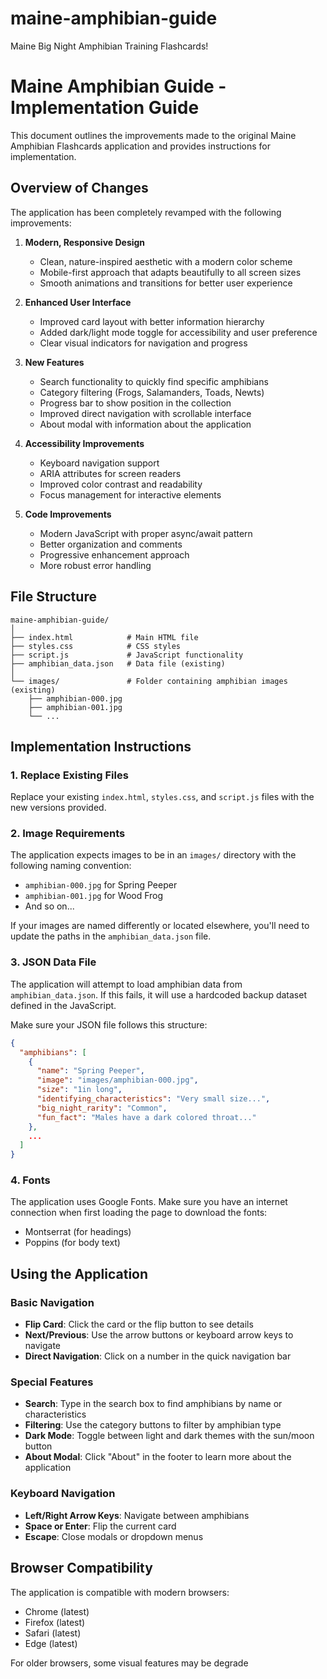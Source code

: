 # maine-amphibian-guide
Maine Big Night Amphibian Training Flashcards!
# Maine Amphibian Guide - Implementation Guide

This document outlines the improvements made to the original Maine Amphibian Flashcards application and provides instructions for implementation.

## Overview of Changes

The application has been completely revamped with the following improvements:

1. **Modern, Responsive Design**
   - Clean, nature-inspired aesthetic with a modern color scheme
   - Mobile-first approach that adapts beautifully to all screen sizes
   - Smooth animations and transitions for better user experience

2. **Enhanced User Interface**
   - Improved card layout with better information hierarchy
   - Added dark/light mode toggle for accessibility and user preference
   - Clear visual indicators for navigation and progress

3. **New Features**
   - Search functionality to quickly find specific amphibians
   - Category filtering (Frogs, Salamanders, Toads, Newts)
   - Progress bar to show position in the collection
   - Improved direct navigation with scrollable interface
   - About modal with information about the application

4. **Accessibility Improvements**
   - Keyboard navigation support
   - ARIA attributes for screen readers
   - Improved color contrast and readability
   - Focus management for interactive elements

5. **Code Improvements**
   - Modern JavaScript with proper async/await pattern
   - Better organization and comments
   - Progressive enhancement approach
   - More robust error handling

## File Structure

```
maine-amphibian-guide/
│
├── index.html            # Main HTML file
├── styles.css            # CSS styles
├── script.js             # JavaScript functionality
├── amphibian_data.json   # Data file (existing)
│
└── images/               # Folder containing amphibian images (existing)
    ├── amphibian-000.jpg
    ├── amphibian-001.jpg
    └── ...
```

## Implementation Instructions

### 1. Replace Existing Files

Replace your existing `index.html`, `styles.css`, and `script.js` files with the new versions provided.

### 2. Image Requirements

The application expects images to be in an `images/` directory with the following naming convention:
- `amphibian-000.jpg` for Spring Peeper
- `amphibian-001.jpg` for Wood Frog
- And so on...

If your images are named differently or located elsewhere, you'll need to update the paths in the `amphibian_data.json` file.

### 3. JSON Data File

The application will attempt to load amphibian data from `amphibian_data.json`. If this fails, it will use a hardcoded backup dataset defined in the JavaScript.

Make sure your JSON file follows this structure:

```json
{
  "amphibians": [
    {
      "name": "Spring Peeper",
      "image": "images/amphibian-000.jpg",
      "size": "1in long",
      "identifying_characteristics": "Very small size...",
      "big_night_rarity": "Common",
      "fun_fact": "Males have a dark colored throat..."
    },
    ...
  ]
}
```

### 4. Fonts

The application uses Google Fonts. Make sure you have an internet connection when first loading the page to download the fonts:
- Montserrat (for headings)
- Poppins (for body text)

## Using the Application

### Basic Navigation

- **Flip Card**: Click the card or the flip button to see details
- **Next/Previous**: Use the arrow buttons or keyboard arrow keys to navigate
- **Direct Navigation**: Click on a number in the quick navigation bar

### Special Features

- **Search**: Type in the search box to find amphibians by name or characteristics
- **Filtering**: Use the category buttons to filter by amphibian type
- **Dark Mode**: Toggle between light and dark themes with the sun/moon button
- **About Modal**: Click "About" in the footer to learn more about the application

### Keyboard Navigation

- **Left/Right Arrow Keys**: Navigate between amphibians
- **Space or Enter**: Flip the current card
- **Escape**: Close modals or dropdown menus

## Browser Compatibility

The application is compatible with modern browsers:
- Chrome (latest)
- Firefox (latest)
- Safari (latest)
- Edge (latest)

For older browsers, some visual features may be degrade
